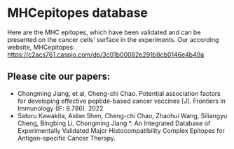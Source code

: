 # MHCepitopes database
Here are the MHC epitopes, which have been validated and can be presented on the cancer cells' surface in the experiments.
Our according website, MHCepitopes: https://c2acs761.caspio.com/dp/3c01b00082e291b8cb0146e4b49a

## Please cite our papers: 
* Chongming Jiang, et al, Cheng-chi Chao. Potential association factors for developing effective peptide-based cancer vaccines [J]. Frontiers In Immunology (IF: 8.786). 2022
* Satoru Kawakita, Aidan Shen, Cheng-chi Chao, Zhaohui Wang, Siliangyu Cheng, Bingbing Li, Chongming Jiang *. An Integrated Database of Experimentally Validated Major Histocompatibility Complex Epitopes for Antigen-specific Cancer Therapy.

